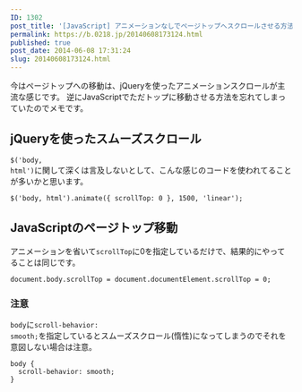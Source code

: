 ```yaml
---
ID: 1302
post_title: '[JavaScript] アニメーションなしでページトップへスクロールさせる方法'
permalink: https://b.0218.jp/20140608173124.html
published: true
post_date: 2014-06-08 17:31:24
slug: 20140608173124.html
---
```

今はページトップへの移動は、jQueryを使ったアニメーションスクロールが主流な感じです。 逆にJavaScriptでただトップに移動させる方法を忘れてしまっていたのでメモです。

<!--more-->

<h2>jQueryを使ったスムーズスクロール</h2>

<code>$('body, html')</code>に関して深くは言及しないとして、こんな感じのコードを使われてることが多いかと思います。

<pre><code class="language-js">$('body, html').animate({ scrollTop: 0 }, 1500, 'linear');
</code></pre>

<h2>JavaScriptのページトップ移動</h2>

アニメーションを省いて<code>scrollTop</code>に0を指定しているだけで、結果的にやってることは同じです。

<pre><code class="language-js">document.body.scrollTop = document.documentElement.scrollTop = 0;
</code></pre>

<h3>注意</h3>

<code>body</code>に<code>scroll-behavior: smooth;</code>を指定しているとスムーズスクロール(惰性)になってしまうのでそれを意図しない場合は注意。

<pre><code class="language-css">body {
  scroll-behavior: smooth;
}
</code></pre>